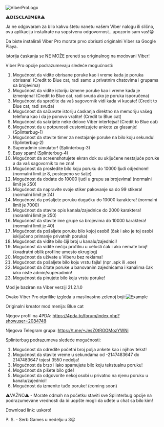 ![ViberProLogo](https://github.com/Splinterovski/Viber-Pro/assets/89694006/8963b43b-dff3-4488-b1bd-eb8c550e9ec8)

⚠️𝗗𝗜𝗦𝗖𝗟𝗔𝗜𝗠𝗘𝗥⚠️

Ja ne odgovaram za bilo kakvu štetu nanetu vašem Viber nalogu ili slično, ovu aplikaciju instalirate na sopstvenu odgovornost...upozorio sam vas!😁

Da biste instalirali Viber Pro morate prvo obrisati originalni Viber sa Google Playa.

Istorija ćaskanja se NE MOŽE preneti sa originalnog na modovani Viber!

Viber Pro opcije podrazumevaju sledeće mogućnosti:
1. Mogućnost da vidite obrisane poruke kao i vreme kada je poruka obrisana! (Credit to Blue cat, radi samo u privatnim chatovima i grupama sa brojevima)
2. Mogućnost da vidite istoriju izmene poruke kao i vreme kada je izmenjena! (Credit to Blue cat, radi svuda ako je poruka isporučena)
3. Mogućnost da sprečite da vaš sagovornik vidi kada vi kucate! (Credit to Blue cat, radi svuda)
4. Mogućnost da sačuvate istoriju ćaskanja direktno na memoriju vašeg telefona kao i da je ponovo vratite! (Credit to Blue cat)
5. Mogućnost da sakrijete neke delove Viber interfejsa! (Credit to Blue cat)
6. Mogućnost da u potpunosti customizujete ankete za glasanje! (Splinterbug-1)
7. Mogućnost da stavite timer za nestajanje poruke na bilo koju sekundu! (Splinterbug-2)
8. Superadmin simulator! (Splinterbug-3)
9. Easy spam! (Splinterbug-4)
10. Mogućnost da screenshotujete ekran dok su uključene nestajuće poruke a da vaš sagovornik to ne zna!
11. Mogućnost da prosledite bilo koju poruku do 10000 ljudi odjednom! (normalni limit je 8, postepeno se šalje)
12. Mogućnost da dodate do 10000 ljudi u grupu sa brojevima! (normalni limit je 250)
13. Mogućnost da napravite svoje stiker pakovanje sa do 99 stikera! (normalni limit je 24)
14. Mogućnost da pošaljete poruku dugačku do 10000 karaktera! (normalni limit je 7000)
15. Mogućnost da stavite opis kanala/zajednice do 2000 karaktera! (noramlni limit je 250)
16. Mogućnost da stavite ime grupe sa brojevima do 10000 karaktera! (normalni limit je 40)
17. Mogućnost da pošaljete poruku bilo kojoj osobi! (čak i ako je toj osobi isključeno primanje privatnih poruka)
18. Mogućnost da vidite bilo čiji broj u kanalu/zajednici!
19. Mogućnost da vidite nečiju profilnu u celosti čak i ako nemate broj! (kvadratni oblik profilne umesto okruglog)
20. Mogućnost da uživate u Viberu bez reklama!
21. Mogućnost da pošaljete bilo koju vrstu fajla! (npr .apk ili .exe)
22. Mogućnost da čitate poruke u banovanim zajednicama i kanalima čak iako niste admin/superadmin!
23. Mogućnost da pinujete bilo koju vrstu poruke!

Mod je baziran na Viber verziji 21.2.1.0

Ovako Viber Pro otprilike izgleda u maslinastno zelenoj boji:![Example](https://github.com/Splinterovski/Viber-Plus-Plus/assets/89694006/d707c9bb-3f24-4b03-a89f-6557800e6d47)

Originalni kreator mod menija: Blue cat

Njegov profil na 4PDA:
https://4pda.to/forum/index.php?showuser=2084748

Njegova Telegram grupa:
https://t.me/+JesZ0tRGOMozYWNi

Splinterbug podrazumeva sledeće mogućnosti:
1. Mogućnost da odredite početni broj polja ankete kao i njihov tekst!
2. Mogućnost da stavite vreme u sekundama od -2147483647 do 2147483647 tojest 3550 nedelja!
3. Mogućnost da brzo i lako spamujete bilo koju tekstualnu poruku!
4. Mogućnost da pišete bilo gde!
5. Mogućnost da odgovorite nekoj osobi u privatno na njenu poruku u kanalu/zajednici!
6. Mogućnost da izmenite tuđe poruke! (coming soon)

⚠️VAŽNO⚠️ - Morate odmah na početku staviti sve Splinterbug opcije na podrazumevane vrednosti da bi uopšte mogli da uđete u chat sa bilo kim!

Download link: uskoro!

P. S. - Serb Games u nedelju u 3😉
